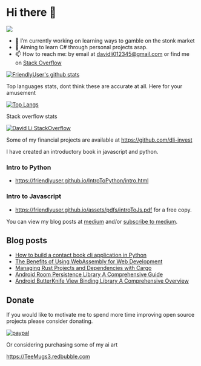 # Hi there 👋
![](https://komarev.com/ghpvc/?username=FriendlyUser&color=blue)
<!--
**FriendlyUser/FriendlyUser** is a ✨ _special_ ✨ repository because its `README.md` (this file) appears on your GitHub profile.

Here are some ideas to get you started:
- 🌱 I’m currently learning ...
- 👯 I’m looking to collaborate on ...
- 🤔 I’m looking for help with ...
- 💬 Ask me about ...
- 📫 How to reach me: ...
- 😄 Pronouns: ...
- ⚡ Fun fact: ...
-->


- 🔭 I’m currently working on learning ways to gamble on the stonk market
- 🤔 Aiming to learn C# through personal projects asap.
- 📫 How to reach me: by email at davidli012345@gmail.com or find me on [Stack Overflow](https://stackoverflow.com/users/10226731/grandfleet)

[![FriendlyUser's github stats](https://github-readme-stats.vercel.app/api?username=FriendlyUser&include_orgs=true&role=OWNER,ORGANIZATION_MEMBER,COLLABORATOR)](https://github.com/anuraghazra/github-readme-stats)


Top languages stats, dont think these are accurate at all. Here for your amusement


[![Top Langs](https://github-readme-stats.vercel.app/api/top-langs/?username=FriendlyUser&hide=Tex,html,Vue,Css,Jupyter%20Notebook,HLSL,Shell&langs_count=15&exclude_repo=BattleTD&role=OWNER,ORGANIZATION_MEMBER,COLLABORATOR)](https://github.com/anuraghazra/github-readme-stats)


Stack overflow stats


[![David Li StackOverflow](https://github-readme-stackoverflow.vercel.app/?userID=10226731)](https://stackoverflow.com/users/10226731/grandfleet)

Some of my financial projects are available at https://github.com/dli-invest

I have created an introductory book in javascript and python.

### Intro to Python

* https://friendlyuser.github.io/IntroToPython/intro.html 

### Intro to Javascript
* https://friendlyuser.github.io/assets/pdfs/introToJs.pdf for a free copy.
  

You can view my blog posts at [medium](https://dlcoder.medium.com/subscribe) and/or [subscribe to medium](https://medium.com/@dlcoder/membership).

## Blog posts
<!-- BLOG-POST-LIST:START -->
- [How to build a contact book cli application in Python](https://friendlyuser.github.io/posts/tech/python/projects/contact_book/)
- [The Benefits of Using WebAssembly for Web Development](https://friendlyuser.github.io/posts/tech/2023/The_Benefits_of_Using_WebAssembly_for_Web_Development/)
- [Managing Rust Projects and Dependencies with Cargo](https://friendlyuser.github.io/posts/tech/2023/Managing_Rust_Projects_and_Dependencies_with_Cargo/)
- [Android Room Persistence Library A Comprehensive Guide](https://friendlyuser.github.io/posts/tech/2023/Android_Room_Persistence_Library_A_Comprehensive_Guide/)
- [Android ButterKnife View Binding Library A Comprehensive Overview](https://friendlyuser.github.io/posts/tech/2023/Android_ButterKnife_View_Binding_Library_A_Comprehensive_Overview/)
<!-- BLOG-POST-LIST:END -->

## Donate
If you would like to motivate me to spend more time improving open source projects please consider donating.

[![paypal](https://www.paypalobjects.com/en_US/i/btn/btn_donateCC_LG.gif)](https://www.paypal.com/cgi-bin/webscr?cmd=_donations&business=Z6M6Y83D3URSU&item_name=Motivating+me+to+continue+to+produce+open+source+projects&currency_code=CAD)

Or considering purchasing some of my ai art

https://TeeMugs3.redbubble.com
